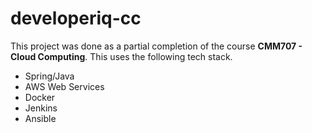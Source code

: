 # developeriq-cc
This project was done as a partial completion of the course **CMM707 - Cloud Computing**.
This uses the following tech stack.
- Spring/Java
- AWS Web Services
- Docker
- Jenkins
- Ansible